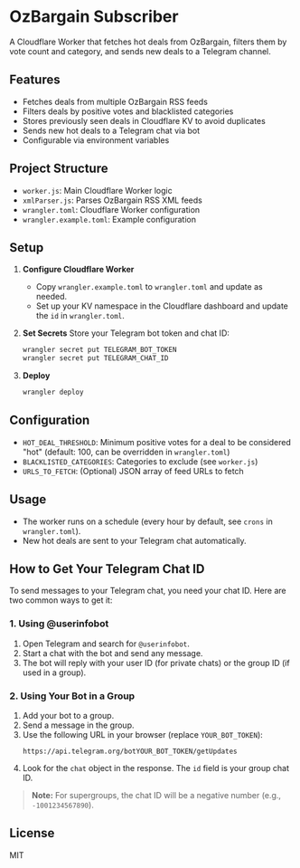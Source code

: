 # OzBargain Subscriber

A Cloudflare Worker that fetches hot deals from OzBargain, filters them by vote count and category, and sends new deals to a Telegram channel.

## Features

- Fetches deals from multiple OzBargain RSS feeds
- Filters deals by positive votes and blacklisted categories
- Stores previously seen deals in Cloudflare KV to avoid duplicates
- Sends new hot deals to a Telegram chat via bot
- Configurable via environment variables

## Project Structure

- `worker.js`: Main Cloudflare Worker logic
- `xmlParser.js`: Parses OzBargain RSS XML feeds
- `wrangler.toml`: Cloudflare Worker configuration
- `wrangler.example.toml`: Example configuration

## Setup

1. **Configure Cloudflare Worker**
   - Copy `wrangler.example.toml` to `wrangler.toml` and update as needed.
   - Set up your KV namespace in the Cloudflare dashboard and update the `id` in `wrangler.toml`.

2. **Set Secrets**
   Store your Telegram bot token and chat ID:
   ```sh
   wrangler secret put TELEGRAM_BOT_TOKEN
   wrangler secret put TELEGRAM_CHAT_ID
   ```

3. **Deploy**
   ```sh
   wrangler deploy
   ```

## Configuration

- `HOT_DEAL_THRESHOLD`: Minimum positive votes for a deal to be considered "hot" (default: 100, can be overridden in `wrangler.toml`)
- `BLACKLISTED_CATEGORIES`: Categories to exclude (see `worker.js`)
- `URLS_TO_FETCH`: (Optional) JSON array of feed URLs to fetch

## Usage

- The worker runs on a schedule (every hour by default, see `crons` in `wrangler.toml`).
- New hot deals are sent to your Telegram chat automatically.

## How to Get Your Telegram Chat ID

To send messages to your Telegram chat, you need your chat ID. Here are two common ways to get it:

### 1. Using @userinfobot
1. Open Telegram and search for `@userinfobot`.
2. Start a chat with the bot and send any message.
3. The bot will reply with your user ID (for private chats) or the group ID (if used in a group).

### 2. Using Your Bot in a Group
1. Add your bot to a group.
2. Send a message in the group.
3. Use the following URL in your browser (replace `YOUR_BOT_TOKEN`):
   ```
   https://api.telegram.org/botYOUR_BOT_TOKEN/getUpdates
   ```
4. Look for the `chat` object in the response. The `id` field is your group chat ID.

> **Note:** For supergroups, the chat ID will be a negative number (e.g., `-1001234567890`).

## License

MIT
